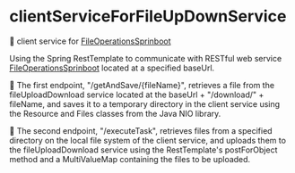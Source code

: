 # clientServiceForFileUpDownService

:handshake: client service for [FileOperationsSprinboot](https://github.com/Justy-11/fileOperationsSpringboot) 

Using the Spring RestTemplate to communicate with RESTful web service [FileOperationsSprinboot](https://github.com/Justy-11/fileOperationsSpringboot) located at a specified baseUrl.

📂 The first endpoint, "/getAndSave/{fileName}", retrieves a file from the fileUploadDownload service located at the baseUrl + "/download/" + fileName, and saves it to a temporary directory in the client service using the Resource and Files classes from the Java NIO library.

🔄 The second endpoint, "/executeTask", retrieves files from a specified directory on the local file system of the client service, and uploads them to the fileUploadDownload service using the RestTemplate's postForObject method and a MultiValueMap containing the files to be uploaded.
